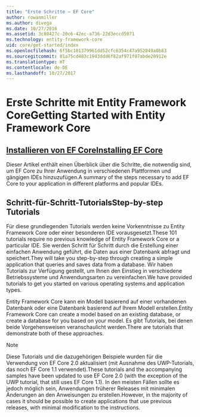 ```yaml
---
title: "Erste Schritte – EF Core"
author: rowanmiller
ms.author: divega
ms.date: 10/27/2016
ms.assetid: 3c88427c-20c6-42ec-a736-22d3eccd5071
ms.technology: entity-framework-core
uid: core/get-started/index
ms.openlocfilehash: 6f5bc101379961dd52cfc6354c47a952849a0b83
ms.sourcegitcommit: 01a75cd483c1943ddd6f82af971f07abde20912e
ms.translationtype: HT
ms.contentlocale: de-DE
ms.lasthandoff: 10/27/2017
---
```

# <a name="getting-started-with-entity-framework-core"></a><span data-ttu-id="d16c4-102">Erste Schritte mit Entity Framework Core</span><span class="sxs-lookup"><span data-stu-id="d16c4-102">Getting Started with Entity Framework Core</span></span>

## <a name="installing-ef-coreinstallindexmd"></a>[<span data-ttu-id="d16c4-103">Installieren von EF Core</span><span class="sxs-lookup"><span data-stu-id="d16c4-103">Installing EF Core</span></span>](install/index.md)

<span data-ttu-id="d16c4-104">Dieser Artikel enthält einen Überblick über die Schritte, die notwendig sind, um EF Core zu Ihrer Anwendung in verschiedenen Plattformen und gängigen IDEs hinzuzufügen.</span><span class="sxs-lookup"><span data-stu-id="d16c4-104">A summary of the steps necessary to add EF Core to your application in different platforms and popular IDEs.</span></span>

## <a name="step-by-step-tutorials"></a><span data-ttu-id="d16c4-105">Schritt-für-Schritt-Tutorials</span><span class="sxs-lookup"><span data-stu-id="d16c4-105">Step-by-step Tutorials</span></span>

<span data-ttu-id="d16c4-106">Für diese grundlegenden Tutorials werden keine Vorkenntnisse zu Entity Framework Core oder einer besonderen IDE vorausgesetzt.</span><span class="sxs-lookup"><span data-stu-id="d16c4-106">These 101 tutorials require no previous knowledge of Entity Framework Core or a particular IDE.</span></span> <span data-ttu-id="d16c4-107">Sie werden Schritt für Schritt durch die Erstellung einer einfachen Anwendung geführt, die Daten aus einer Datenbank abfragt und speichert.</span><span class="sxs-lookup"><span data-stu-id="d16c4-107">They will take you step-by-step through creating a simple application that queries and saves data from a database.</span></span> <span data-ttu-id="d16c4-108">Wir haben Tutorials zur Verfügung gestellt, um Ihnen den Einstieg in verschiedene Betriebssysteme und Anwendungsarten zu vereinfachen.</span><span class="sxs-lookup"><span data-stu-id="d16c4-108">We have provided tutorials to get you started on various operating systems and application types.</span></span>

<span data-ttu-id="d16c4-109">Entity Framework Core kann ein Modell basierend auf einer vorhandenen Datenbank oder eine Datenbank basierend auf Ihrem Modell erstellen.</span><span class="sxs-lookup"><span data-stu-id="d16c4-109">Entity Framework Core can create a model based on an existing database, or create a database for you based on your model.</span></span> <span data-ttu-id="d16c4-110">Es gibt Tutorials, bei denen beide Vorgehensweisen veranschaulicht werden.</span><span class="sxs-lookup"><span data-stu-id="d16c4-110">There are tutorials that demonstrate both of these approaches.</span></span>

> [!NOTE]  
> <span data-ttu-id="d16c4-111">Diese Tutorials und die dazugehörigen Beispiele wurden für die Verwendung von EF Core 2.0 aktualisiert (mit Ausnahme des UWP-Tutorials, das noch EF Core 1.1 verwendet).</span><span class="sxs-lookup"><span data-stu-id="d16c4-111">These tutorials and the accompanying samples have been updated to use EF Core 2.0 (with the exception of the UWP tutorial, that still uses EF Core 1.1).</span></span> <span data-ttu-id="d16c4-112">In den meisten Fällen sollte es jedoch möglich sein, Anwendungen früherer Releases mit minimalen Änderungen an den Anweisungen zu erstellen.</span><span class="sxs-lookup"><span data-stu-id="d16c4-112">However, in the majority of cases it should be possible to create applications that use previous releases, with minimal modification to the instructions.</span></span> 
